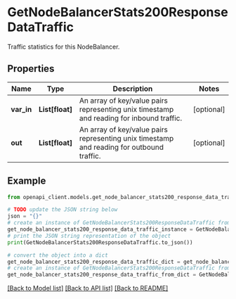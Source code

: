 # GetNodeBalancerStats200ResponseDataTraffic

Traffic statistics for this NodeBalancer.

## Properties

Name | Type | Description | Notes
------------ | ------------- | ------------- | -------------
**var_in** | **List[float]** | An array of key/value pairs representing unix timestamp and reading for inbound traffic. | [optional] 
**out** | **List[float]** | An array of key/value pairs representing unix timestamp and reading for outbound traffic. | [optional] 

## Example

```python
from openapi_client.models.get_node_balancer_stats200_response_data_traffic import GetNodeBalancerStats200ResponseDataTraffic

# TODO update the JSON string below
json = "{}"
# create an instance of GetNodeBalancerStats200ResponseDataTraffic from a JSON string
get_node_balancer_stats200_response_data_traffic_instance = GetNodeBalancerStats200ResponseDataTraffic.from_json(json)
# print the JSON string representation of the object
print(GetNodeBalancerStats200ResponseDataTraffic.to_json())

# convert the object into a dict
get_node_balancer_stats200_response_data_traffic_dict = get_node_balancer_stats200_response_data_traffic_instance.to_dict()
# create an instance of GetNodeBalancerStats200ResponseDataTraffic from a dict
get_node_balancer_stats200_response_data_traffic_from_dict = GetNodeBalancerStats200ResponseDataTraffic.from_dict(get_node_balancer_stats200_response_data_traffic_dict)
```
[[Back to Model list]](../README.md#documentation-for-models) [[Back to API list]](../README.md#documentation-for-api-endpoints) [[Back to README]](../README.md)


